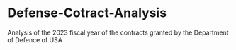 # Defense-Cotract-Analysis
Analysis of the 2023 fiscal year of the contracts granted by the Department of Defence of USA
